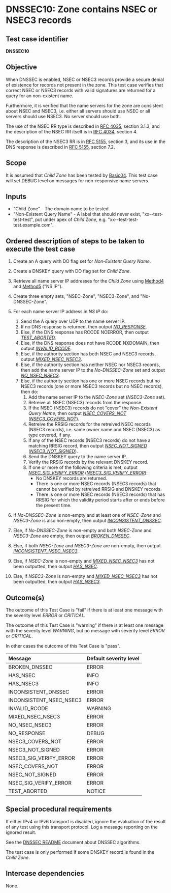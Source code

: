 # DNSSEC10: Zone contains NSEC or NSEC3 records

## Test case identifier
**DNSSEC10**

## Objective

When DNSSEC is enabled, NSEC or NSEC3 records provide a secure denial
of existence for records not present in the zone. This test case
verifies that correct NSEC or NSEC3 records with valid signatures are
returned for a query for an non-existent name.

Furthermore, it is verified that the name servers for the zone are
consistent about NSEC and NSEC3, i.e. either all servers should use
NSEC or all servers should use NSEC3. No server should use both.

The use of the NSEC RR type is described in
[RFC 4035][RFC 4035#section-3.1.3], section 3.1.3, and
the description of the NSEC RR itself is in
[RFC 4034][RFC 4034#section-4], section 4.

The description of the NSEC3 RR is in
[RFC 5155][RFC 5155#section-3], section 3, and its
use in the DNS response is described in
[RFC 5155][RFC 5155#section-7.2], section 7.2.

## Scope

It is assumed that *Child Zone* has been tested by [Basic04]. This test
case will set DEBUG level on messages for non-responsive name servers.

## Inputs

* "Child Zone" - The domain name to be tested.
* "Non-Existent Query Name" - A label that should never exist,
  "xx--test-test-test", put under apex of *Child Zone*,  e.g.
  "xx--test-test-test.example.com".

## Ordered description of steps to be taken to execute the test case

1. Create an A query with DO flag set for *Non-Existent Query Name*.

2. Create a DNSKEY query with DO flag set for *Child Zone*.

3. Retrieve all name server IP addresses for the
   *Child Zone* using [Method4] and [Method5] ("NS IP").

4. Create three empty sets, "NSEC-Zone", "NSEC3-Zone", and
   "No-DNSSEC-Zone".

5. For each name server IP address in *NS IP* do:

   1. Send the A query over UDP to the name server IP.
   2. If no DNS response is returned, then output *[NO_RESPONSE]*.
   3. Else, if the DNS response has RCODE NOERROR, then output
      *[TEST_ABORTED]*.
   4. Else, if the DNS response does not have RCODE NXDOMAIN, then
      output *[INVALID_RCODE]*.
   5. Else, if the authority section has both NSEC and NSEC3 records,
      output *[MIXED_NSEC_NSEC3]*.
   6. Else, if the authority section has neither NSEC nor NSEC3
      records, then add the name server IP to the
      *No-DNSSEC-Zone* set and output *[NO_NSEC_NSEC3]*.
   7. Else, if the authority section has one or more NSEC records
      but no NSEC3 records (one or more NSEC3 records but no NSEC
      records), then do:
      1. Add the name server IP to the *NSEC-Zone* set (*NSEC3-Zone*
         set).
      2. Retreive all NSEC (NSEC3) records from the response.
      3. If the NSEC (NSEC3) records do not "cover" the
         *Non-Existent Query Name*, then output *[NSEC_COVERS_NOT]*
         (*[NSEC3_COVERS_NOT]*).
      4. Retreive the RRSIG records for the retreived NSEC records
         (NSEC3 records), i.e. same owner name and NSEC (NSEC3) as
         type covered, if any.
      5. If any of the NSEC records (NSEC3 records) do not have
         a matching RRSIG record, then output *[NSEC_NOT_SIGNED]*
         (*[NSEC3_NOT_SIGNED]*).
      5. Send the DNSKEY query to the name server IP.
      6. Verify the RRSIG records by the relevant DNSKEY record.
      7. If one or more of the following criteria is met, output
         *[NSEC_SIG_VERIFY_ERROR]* (*[NSEC3_SIG_VERIFY_ERROR]*):
         * No DNSKEY records are returned.
         * There is one or more NSEC records (NSEC3 records) that
           cannot be verified by retreived RRSIG and DNSKEY records.
         * There is one or more NSEC records (NSEC3 records) that
           has RRSIG for which the validity period starts after or
           ends before the present time.

6. If *No-DNSSEC-Zone* is non-empty and at least one of *NSEC-Zone*
   and *NSEC3-Zone* is also non-empty, then output
   *[INCONSISTENT_DNSSEC]*.

7. Else, if *No-DNSSEC-Zone* is non-empty and both *NSEC-Zone* and
   *NSEC3-Zone* are empty, then output *[BROKEN_DNSSEC]*.

8. Else, if both *NSEC-Zone* and *NSEC3-Zone* are non-empty, then
   output *[INCONSISTENT_NSEC_NSEC3]*.

9. Else, if *NSEC-Zone* is non-empty and *[MIXED_NSEC_NSEC3]* has not
   been outputted, then output *[HAS_NSEC]*.

10. Else, if *NSEC3-Zone* is non-empty and *[MIXED_NSEC_NSEC3]* has not
    been outputted, then output *[HAS_NSEC3]*.


## Outcome(s)

The outcome of this Test Case is "fail" if there is at least one message
with the severity level *ERROR* or *CRITICAL*.

The outcome of this Test Case is "warning" if there is at least one message
with the severity level *WARNING*, but no message with severity level
*ERROR* or *CRITICAL*.

In other cases the outcome of this Test Case is "pass".

Message                       | Default severity level
:-----------------------------|:-----------------------------------
BROKEN_DNSSEC                 | ERROR
HAS_NSEC                      | INFO
HAS_NSEC3                     | INFO
INCONSISTENT_DNSSEC           | ERROR
INCONSISTENT_NSEC_NSEC3       | ERROR
INVALID_RCODE                 | WARNING
MIXED_NSEC_NSEC3              | ERROR
NO_NSEC_NSEC3                 | ERROR
NO_RESPONSE                   | DEBUG
NSEC3_COVERS_NOT              | ERROR
NSEC3_NOT_SIGNED              | ERROR
NSEC3_SIG_VERIFY_ERROR        | ERROR
NSEC_COVERS_NOT               | ERROR
NSEC_NOT_SIGNED               | ERROR
NSEC_SIG_VERIFY_ERROR         | ERROR
TEST_ABORTED                  | NOTICE


## Special procedural requirements

If either IPv4 or IPv6 transport is disabled, ignore the evaluation of the
result of any test using this transport protocol. Log a message reporting
on the ignored result.

See the [DNSSEC README] document about DNSSEC algorithms.

The test case is only performed if some DNSKEY record is found in the
*Child Zone*.


## Intercase dependencies

None.

[Basic04]:                 ../Basic-TP/basic04.md
[BROKEN_DNSSEC]:           #outcomes
[DNSSEC README]:           ./README.md
[HAS_NSEC3]:               #outcomes
[HAS_NSEC]:                #outcomes
[INCONSISTENT_DNSSEC]:     #outcomes
[INCONSISTENT_NSEC_NSEC3]: #outcomes
[INVALID_RCODE]:           #outcomes
[MIXED_NSEC_NSEC3]:        #outcomes
[Method4]:                 ../Methods.md#method-4-obtain-glue-address-records-from-parent
[Method5]:                 ../Methods.md#method-5-obtain-the-name-server-address-records-from-child
[NO_NSEC_NSEC3]:           #outcomes
[NO_RESPONSE]:             #outcomes
[NO_RESPONSE_DS]:          #outcomes
[NSEC3_COVERS_NOT]:        #outcomes
[NSEC3_NOT_SIGNED]:        #outcomes
[NSEC3_SIG_VERIFY_ERROR]:  #outcomes
[NSEC_COVERS_NOT]:         #outcomes
[NSEC_NOT_SIGNED]:         #outcomes
[NSEC_SIG_VERIFY_ERROR]:   #outcomes
[RFC 4034#section-4]:      https://tools.ietf.org/html/rfc4034#section-4
[RFC 4035#section-3.1.3]:  https://tools.ietf.org/html/rfc4035#section-3.1.3
[RFC 5155#section-3]:      https://tools.ietf.org/html/rfc5155#section-3
[RFC 5155#section-7.2]:    https://tools.ietf.org/html/rfc5155#section-7.2
[TEST_ABORTED]:            #outcomes
